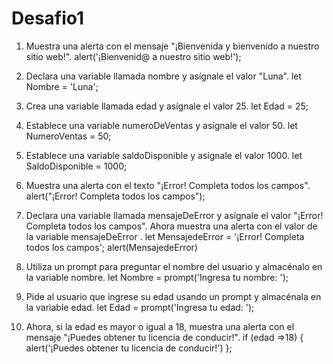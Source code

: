# Desafio1

1. Muestra una alerta con el mensaje "¡Bienvenida y bienvenido a nuestro sitio web!".
alert('¡Bienvenid@ a nuestro sitio web!');
   
2. Declara una variable llamada nombre y asígnale el valor "Luna".
let Nombre = 'Luna';
   
3. Crea una variable llamada edad y asígnale el valor 25.
let Edad = 25;
   
4. Establece una variable numeroDeVentas y asígnale el valor 50.
let NumeroVentas = 50;
   
5. Establece una variable saldoDisponible y asígnale el valor 1000.
let SaldoDisponible = 1000;
   
6. Muestra una alerta con el texto "¡Error! Completa todos los campos".
alert("¡Error! Completa todos los campos");
   
7. Declara una variable llamada mensajeDeError y asígnale el valor "¡Error! Completa todos los campos". Ahora muestra una alerta con el valor de la variable mensajeDeError .
let MensajedeError = '¡Error! Completa todos los campos';
alert(MensajedeError)

8. Utiliza un prompt para preguntar el nombre del usuario y almacénalo en la variable nombre.
let Nombre = prompt('Ingresa tu nombre: ');   

9. Pide al usuario que ingrese su edad usando un prompt y almacénala en la variable edad.
let Edad = prompt('Ingresa tu edad: ');  
    
14. Ahora, si la edad es mayor o igual a 18, muestra una alerta con el mensaje "¡Puedes obtener tu licencia de conducir!".
if (edad =>18) {
    alert('¡Puedes obtener tu licencia de conducir!')
};
